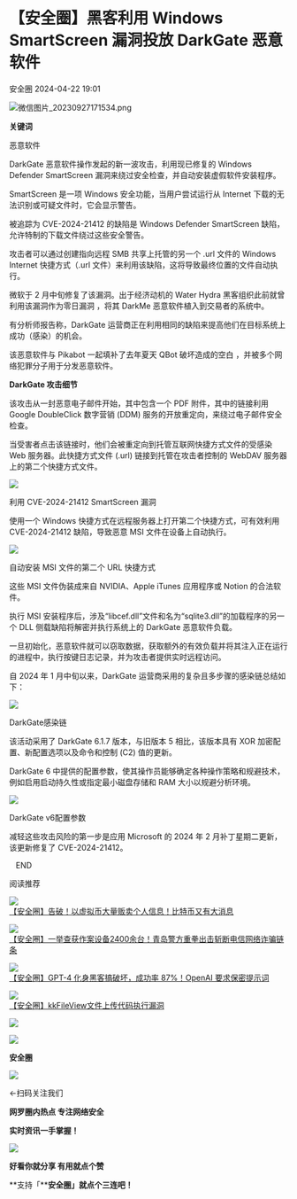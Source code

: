 #  【安全圈】黑客利用 Windows SmartScreen 漏洞投放 DarkGate 恶意软件   
 安全圈   2024-04-22 19:01  
  
![](https://mmbiz.qpic.cn/sz_mmbiz_png/aBHpjnrGylgOvEXHviaXu1fO2nLov9bZ055v7s8F6w1DD1I0bx2h3zaOx0Mibd5CngBwwj2nTeEbupw7xpBsx27Q/640?wx_fmt=png&from=appmsg "微信图片_20230927171534.png")  
  
  
**关键词**  
  
  
  
恶意软件  
  
  
DarkGate 恶意软件操作发起的新一波攻击，利用现已修复的 Windows Defender SmartScreen 漏洞来绕过安全检查，并自动安装虚假软件安装程序。  
  
SmartScreen 是一项 Windows 安全功能，当用户尝试运行从 Internet 下载的无法识别或可疑文件时，它会显示警告。   
  
被追踪为 CVE-2024-21412 的缺陷是 Windows Defender SmartScreen 缺陷，允许特制的下载文件绕过这些安全警告。  
  
攻击者可以通过创建指向远程 SMB 共享上托管的另一个 .url 文件的 Windows Internet 快捷方式（.url 文件）来利用该缺陷，这将导致最终位置的文件自动执行。  
  
微软于 2 月中旬修复了该漏洞。出于经济动机的 Water Hydra 黑客组织此前就曾利用该漏洞作为零日漏洞 ，将其 DarkMe 恶意软件植入到交易者的系统中。  
  
有分析师报告称，DarkGate 运营商正在利用相同的缺陷来提高他们在目标系统上成功（感染）的机会。  
  
该恶意软件与 Pikabot 一起填补了去年夏天 QBot 破坏造成的空白 ，并被多个网络犯罪分子用于分发恶意软件。  
  
**DarkGate 攻击细节**  
  
该攻击从一封恶意电子邮件开始，其中包含一个 PDF 附件，其中的链接利用 Google DoubleClick 数字营销 (DDM) 服务的开放重定向，来绕过电子邮件安全检查。  
  
当受害者点击该链接时，他们会被重定向到托管互联网快捷方式文件的受感染 Web 服务器。此快捷方式文件 (.url) 链接到托管在攻击者控制的 WebDAV 服务器上的第二个快捷方式文件。  
  
![](https://mmbiz.qpic.cn/sz_mmbiz_jpg/aBHpjnrGyljVLuWibgbia9wrN8Ju2hmic10vt5zTP5qje7GmlMg6SB8JX2l2gxJiclnibpibMbDKciag6Axp90bSuokQA/640?wx_fmt=jpeg&from=appmsg "")  
  
利用 CVE-2024-21412 SmartScreen 漏洞  
  
使用一个 Windows 快捷方式在远程服务器上打开第二个快捷方式，可有效利用 CVE-2024-21412 缺陷，导致恶意 MSI 文件在设备上自动执行。  
  
![](https://mmbiz.qpic.cn/sz_mmbiz_jpg/aBHpjnrGyljVLuWibgbia9wrN8Ju2hmic10c2yibKB1gdNLM62vdZp0Wz3B5eibkbr92trN3ZEL4JsJFrNoicWBibEbBw/640?wx_fmt=jpeg&from=appmsg "")  
  
自动安装 MSI 文件的第二个 URL 快捷方式  
  
这些 MSI 文件伪装成来自 NVIDIA、Apple iTunes 应用程序或 Notion 的合法软件。  
  
执行 MSI 安装程序后，涉及“libcef.dll”文件和名为“sqlite3.dll”的加载程序的另一个 DLL 侧载缺陷将解密并执行系统上的 DarkGate 恶意软件负载。  
  
一旦初始化，恶意软件就可以窃取数据，获取额外的有效负载并将其注入正在运行的进程中，执行按键日志记录，并为攻击者提供实时远程访问。  
  
自 2024 年 1 月中旬以来，DarkGate 运营商采用的复杂且多步骤的感染链总结如下：  
  
![](https://mmbiz.qpic.cn/sz_mmbiz_jpg/aBHpjnrGyljVLuWibgbia9wrN8Ju2hmic10tpuljPQ9VP67qcwTwSkGItQpxBILl76wNUujSlibxL4ich2ClnjavLvA/640?wx_fmt=jpeg&from=appmsg "")  
  
DarkGate感染链  
  
该活动采用了 DarkGate 6.1.7 版本，与旧版本 5 相比，该版本具有 XOR 加密配置、新配置选项以及命令和控制 (C2) 值的更新。  
  
DarkGate 6 中提供的配置参数，使其操作员能够确定各种操作策略和规避技术，例如启用启动持久性或指定最小磁盘存储和 RAM 大小以规避分析环境。  
  
![](https://mmbiz.qpic.cn/sz_mmbiz_jpg/aBHpjnrGyljVLuWibgbia9wrN8Ju2hmic10gzZlVBPp6J7036fmvuRgAicvjiaiajxK8S9KXfYlZfXtrfIKoEYsthUHQ/640?wx_fmt=jpeg&from=appmsg "")  
  
DarkGate v6配置参数  
  
减轻这些攻击风险的第一步是应用 Microsoft 的 2024 年 2 月补丁星期二更新，该更新修复了 CVE-2024-21412。  
  
  
   END    
  
  
阅读推荐  
  
  
![](https://mmbiz.qpic.cn/sz_mmbiz_jpg/hD6xSAY3w3YmM8G5GmxzPjYyjgR6Xje4JUniba7Pwniaia6h0RGjhvoeDXn2Bhvbia2SAN8dKt3jwMGx1xhXCvkHQg/640?wx_fmt=jpeg "")  
[【安全圈】告破！以虚拟币大量贩卖个人信息！比特币又有大消息](http://mp.weixin.qq.com/s?__biz=MzIzMzE4NDU1OQ==&mid=2652058517&idx=1&sn=0d343969458b703f2c4d475550752f90&chksm=f36e1fd5c41996c3d05fbcf5e4fcbae186cb16a1d34a6097bc02f6a3a8ee7f7ec83d4f6cd7b2&scene=21#wechat_redirect)  
  
  
  
![](https://mmbiz.qpic.cn/sz_mmbiz_png/aBHpjnrGylhDnXKGA8y5DCdLeSibbJkFkSHwd7ylicgXUyoibEmSib2g80H3ukiay49BVjdMWCiaxbd1f3k3kpwugXHQ/640?wx_fmt=png "")  
[【安全圈】一举查获作案设备2400余台！青岛警方重拳出击斩断电信网络诈骗链条](http://mp.weixin.qq.com/s?__biz=MzIzMzE4NDU1OQ==&mid=2652058517&idx=2&sn=c744fa56b7d67c70adce0ede41a99d66&chksm=f36e1fd5c41996c32f6f0ca1109ef573d68da831308560817f327e6e7b22819aa9787cf7b2d5&scene=21#wechat_redirect)  
  
  
  
![](https://mmbiz.qpic.cn/sz_mmbiz_jpg/aBHpjnrGylhDnXKGA8y5DCdLeSibbJkFkb9zTKgHVSiaKEib1QpQBxZpw3QR9I9rBEzUXhWES3wf2PlzPTQJQYCTw/640?wx_fmt=jpeg "")  
[【安全圈】GPT-4 化身黑客搞破坏，成功率 87%！OpenAI 要求保密提示词](http://mp.weixin.qq.com/s?__biz=MzIzMzE4NDU1OQ==&mid=2652058517&idx=3&sn=b57cb5c8e5d4a2ecfa295053c9212e01&chksm=f36e1fd5c41996c3870cc2d5c35baaa57e216accd4b9095a73012cf1353f90c2d73d8f3789d3&scene=21#wechat_redirect)  
  
  
  
![](https://mmbiz.qpic.cn/mmbiz_png/PBFhCIFb3MvibbtfWRMjfjYIdnVhRTJlLWibrCECbWvz2khKlBUculJ6IzWbrohEDyogqGAFar878XRTHLOTuiaDw/640?wx_fmt=png "")  
[【安全圈】kkFileView文件上传代码执行漏洞](http://mp.weixin.qq.com/s?__biz=MzIzMzE4NDU1OQ==&mid=2652058517&idx=4&sn=1303a6dbc3664c88e254b4b87fb01967&chksm=f36e1fd5c41996c34b585970d20b8cc0c1a3677480443fdc65d50d87eabc75545cac8e979553&scene=21#wechat_redirect)  
  
  
  
  
  
  
![](https://mmbiz.qpic.cn/mmbiz_gif/aBHpjnrGylgeVsVlL5y1RPJfUdozNyCEft6M27yliapIdNjlcdMaZ4UR4XxnQprGlCg8NH2Hz5Oib5aPIOiaqUicDQ/640?wx_fmt=gif "")  
  
  
  
![](https://mmbiz.qpic.cn/mmbiz_png/aBHpjnrGylgeVsVlL5y1RPJfUdozNyCEDQIyPYpjfp0XDaaKjeaU6YdFae1iagIvFmFb4djeiahnUy2jBnxkMbaw/640?wx_fmt=png "")  
  
**安全圈**  
  
![](https://mmbiz.qpic.cn/mmbiz_gif/aBHpjnrGylgeVsVlL5y1RPJfUdozNyCEft6M27yliapIdNjlcdMaZ4UR4XxnQprGlCg8NH2Hz5Oib5aPIOiaqUicDQ/640?wx_fmt=gif "")  
  
  
←扫码关注我们  
  
**网罗圈内热点 专注网络安全**  
  
**实时资讯一手掌握！**  
  
  
![](https://mmbiz.qpic.cn/mmbiz_gif/aBHpjnrGylgeVsVlL5y1RPJfUdozNyCE3vpzhuku5s1qibibQjHnY68iciaIGB4zYw1Zbl05GQ3H4hadeLdBpQ9wEA/640?wx_fmt=gif "")  
  
**好看你就分享 有用就点个赞**  
  
**支持「****安全圈」就点个三连吧！**  
  
